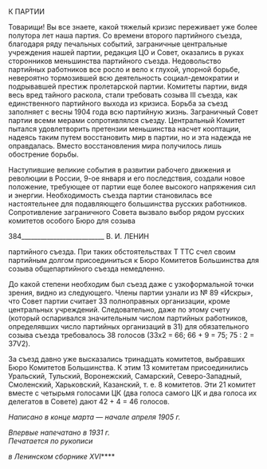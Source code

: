 К ПАРТИИ

Товарищи! Вы все знаете, какой тяжелый кризис переживает уже более полутора лет наша партия. Со времени второго партийного съезда, благодаря ряду печальных собы­тий, заграничные центральные учреждения нашей партии, редакция ЦО и Совет, оказа­лись в руках сторонников меньшинства партийного съезда. Недовольство партийных работников все росло и вело к глухой, упорной борьбе, невероятно тормозившей всю деятельность социал-демократии и подрывавшей престиж пролетарской партии. Коми­теты партии, видя весь вред тайного раскола, стали требовать созыва III съезда, как единственного партийного выхода из кризиса. Борьба за съезд заполняет с весны 1904 года всю партийную жизнь. Заграничный Совет партии всеми мерами сопротивлялся съезду. Центральный Комитет пытался удовлетворить претензии меньшинства насчет кооптации, надеясь таким путем восстановить мир в партии, но и эта надежда не оп­равдалась. Вместо восстановления мира получилось лишь обострение борьбы.

Наступившие великие события в развитии рабочего движения и революции в Рос­сии, 9-ое января и его последствия, создали новое положение, требующее от партии еще более высокого напряжения сил и энергии. Необходимость съезда партии станови­лась все настоятельнее для подавляющего большинства русских работников. Сопро­тивление заграничного Совета вызвало выбор рядом русских комитетов особого Бюро для созыва

  

384__________________________ В. И. ЛЕНИН

партийного съезда. При таких обстоятельствах Τ TTC счел своим партийным долгом при­соединиться к Бюро Комитетов Большинства для созыва общепартийного съезда не­медленно.

До какой степени необходим был съезд даже с узкоформальной точки зрения, видно из следующего. Члены партии узнали из № 89 «Искры», что Совет партии считает 33 полноправных организации, кроме центральных учреждений. Следовательно, даже по этому счету (который оспаривался значительным числом партийных работников, опре­делявших число партийных организаций в 31) для обязательного созыва съезда требо­валось 38 голосов (33x2 = 66; 66 + 9 = 75; 75 : 2 = 37V2).

За съезд давно уже высказались тринадцать комитетов, выбравших Бюро Комитетов Большинства. К этим 13 комитетам присоединились Уральский, Тульский, Воронеж­ский, Самарский, Северо-Западный, Смоленский, Харьковский, Казанский, т. е. 8 коми­тетов. Эти 21 комитет вместе с четырьмя голосами ЦК (два голоса самого ЦК и два го­лоса их делегатов в Совете) дают 42 + 4 = 46 голосов.

_Написано в конце марта_ — _начале апреля 1905 г._

_Впервые напечатано в 1931 г.                                                             Печатается по рукописи_

_в Ленинском сборнике_ _XVI_****